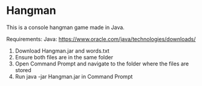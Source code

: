 # Hangman
This is a console hangman game made in Java.

Requirements:
Java: https://www.oracle.com/java/technologies/downloads/

1) Download Hangman.jar and words.txt
2) Ensure both files are in the same folder
3) Open Command Prompt and navigate to the folder where the files are stored
4) Run java -jar Hangman.jar in Command Prompt
